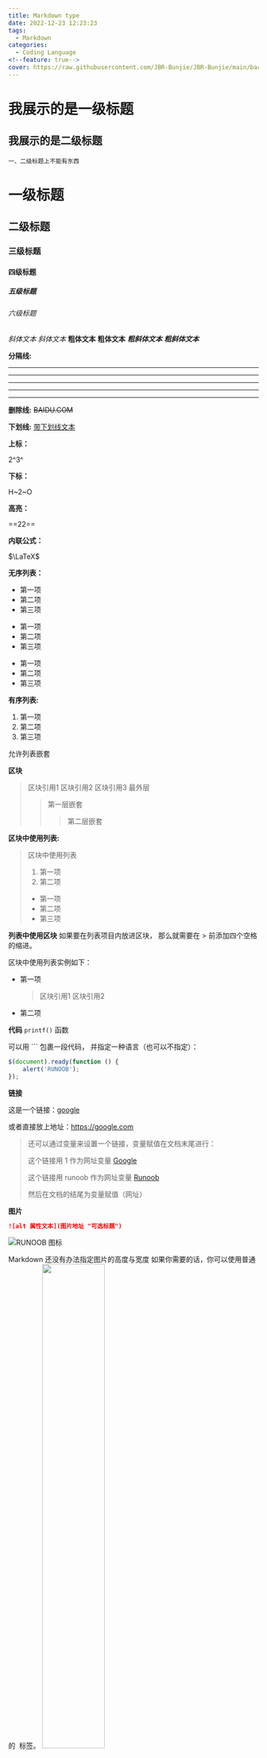 ```yaml
---
title: Markdown type
date: 2022-12-23 12:23:23
tags:
  - Markdown
categories:
  - Coding Language
<!--feature: true-->
cover: https://raw.githubusercontent.com/JBR-Bunjie/JBR-Bunjie/main/back.jpg
---
```


我展示的是一级标题
=================

我展示的是二级标题
-----------------
	一、二级标题上不能有东西

# 一级标题

## 二级标题

###   三级标题

####    四级标题

##### 五级标题

###### 六级标题

*斜体文本* _斜体文本_
**粗体文本** __粗体文本__
***粗斜体文本*** ___粗斜体文本___

**分隔线:**

***

* * *

*****

- - -

----------
**删除线:**
~~BAIDU.COM~~

**下划线:**
<u>带下划线文本</u>

**上标：**

2^3^

**下标：**

H~2~O

**高亮：**

==22==

**内联公式：**

$\LaTeX$

**无序列表：**

* 第一项
* 第二项
* 第三项

+ 第一项
+ 第二项
+ 第三项


- 第一项
- 第二项
- 第三项

**有序列表:**

1. 第一项
2. 第二项
3. 第三项

允许列表嵌套

**区块**

> 区块引用1
> 区块引用2
> 区块引用3
> 最外层
> > 第一层嵌套
> >
> > > 第二层嵌套

**区块中使用列表:**
> 区块中使用列表
> 1. 第一项
> 2. 第二项
> + 第一项
> + 第二项
> + 第三项

**列表中使用区块**
如果要在列表项目内放进区块，
那么就需要在 > 前添加四个空格的缩进。

区块中使用列表实例如下：

* 第一项
    > 区块引用1
    > 区块引用2
* 第二项

**代码**
`printf()` 函数

可以用 ``` 包裹一段代码，
并指定一种语言（也可以不指定）：

```javascript
$(document).ready(function () {
    alert('RUNOOB');
});
```

**链接**

这是一个链接：[google](https://google.com)

或者直接放上地址：<https://google.com>

> 还可以通过变量来设置一个链接，变量赋值在文档末尾进行：
>
> 这个链接用 1 作为网址变量 [Google][1]
>
> 这个链接用 runoob 作为网址变量 [Runoob][runoob]
>
> 然后在文档的结尾为变量赋值（网址）
>
> [1]: http://www.google.com/
> [runoob]: http://www.runoob.com/

**图片**

```markdown
![alt 属性文本](图片地址 "可选标题")
```

![RUNOOB 图标](https://raw.githubusercontent.com/JBR-Bunjie/JBR-Bunjie/main/back.jpg)

Markdown 还没有办法指定图片的高度与宽度
如果你需要的话，你可以使用普通的 <img> 标签。
<img src="https://raw.githubusercontent.com/JBR-Bunjie/JBR-Bunjie/main/back.jpg" width="50%">

**表格**

| 左对齐 | 右对齐 | 居中对齐 |
| :-----| ----: | :----: |
| 单元格 | 单元格 | 单元格 |
| 单元格 | 单元格 | 单元格 |

**支持的 HTML 元素**
不在 Markdown 涵盖范围之内的标签
都可以直接在文档里面用 HTML 撰写

目前支持的 HTML 元素有：
<kbd> <b> <i> <em> <sup> <sub> <br>等，可自行尝试

**转义**
md使用了很多特殊符号来表示特定的意义
如果需要显示特定的符号则需要使用转义字符
md使用反斜杠转义特殊字符：

**文本加粗** 

\*\* 正常显示星号 \*\*

md支持以下这些符号前面加上反斜杠
来帮助插入普通的符号：
\   反斜线
`   反引号

*   星号
_   下划线
{}  花括号
[]  方括号
()  小括号
#   井字号
+   加号
-   减号
.   英文句点
!   感叹号

# 数学公式：

[LaTeX数学符号大全_LCCFlccf的博客-CSDN博客_latex 数学符号](https://blog.csdn.net/LCCFlccf/article/details/89643585)

[【Markdown笔记】数学公式 三角函数_dadalaohua的博客-CSDN博客_markdown 三角函数](https://blog.csdn.net/u012028275/article/details/119839411)

[markdown最全数学公式速查_博客-CSDN博客_markdown数学公式](https://blog.csdn.net/jyfu2_12/article/details/79207643)

[Markdown中的行列式和矩阵(LaTex) - 简书 (jianshu.com)](https://www.jianshu.com/p/8618faf9b34f)

## 输入公式：

### 最速解决：

[在线LaTeX公式编辑器-编辑器 (latexlive.com)](https://www.latexlive.com/)

### 公式标签：

在行内输入：$ $符号，在这两个符号之间输入LaTex语法，即可实现在行内插入公式。

在行间输入：$$ $$符号，在这两对符号之间输入LaTex语法，即可实现在行间插入公式。

示例：

 $\alpha$、$\beta$、$\chi$、$\Delta$、$\Gamma$、$\Theta$
$$
\alpha
$$


### 公式语法：

#### **换行**：

`\\`

#### 对齐：

##### &对齐

- 一般对齐：

$$
\begin{aligned}
&y=kx+b\\
&y=kx^2+b\\
\end{aligned}
$$

  - 等号对齐

$$
\begin{aligned}
y=&kx+b\\
kx^2+b=&y\\
\end{aligned}
$$

  - 灵活对齐

$$
\begin{aligned}
&y&&=kx+b\\
&kx^2+b&&=y\\
\end{aligned}
$$

##### 中心对齐：

default

#### 分数：

\frac{分子}{分母}

**求和**：

- 参数位于右方：\sum_{i=1}^{n}
- 参数位于上下方：\sum\limits_{i=1}^{n}

**求导**：

- d - 求导：\frac{\mathrm{d} y }{\mathrm{d} x}
- ∂ - 偏导：\frac{\partial f}{\partial x}
- ∇ - 梯度：\nabla f



## 附录：

### 1.字母的LaTex语法

#### 希腊字母

| 希腊字母小写、大写 | LaTeX形式               | 希腊字母小写、大写 | LaTeX形式         |
| ------------------ | ----------------------- | ------------------ | ----------------- |
| **α** **A**        | \alpha A                | **μ** **N**        | \mu N             |
| **β** **B**        | \beta B                 | **ξ** **Ξ**        | \xi \Xi           |
| **γ** **Γ**        | \gamma \Gamma           | **o** **O**        | o O               |
| **δ** **Δ**        | \delta \Delta           | **π** **Π**        | \pi \Pi           |
| **ϵ** **ε** **E**  | \epsilon \varepsilon E  | **ρ** **ϱ** **P**  | \rho \varrho P    |
| **ζ** **Z**        | \zeta Z                 | **σ** **Σ**        | \sigma \Sigma     |
| **η** **H**        | \eta H                  | **τ** **T**        | \tau T            |
| **θ** **ϑ** **Θ**  | \theta \vartheta \Theta | **υ** **Υ**        | \upsilon \Upsilon |
| **ι** **I**        | \iota I                 | **ϕ** **φ** **Φ**  | \phi \varphi \Phi |
| **κ** **K**        | \kappa K                | **χ** **X**        | \chi X            |
| **λ** **Λ**        | \lambda \Lambda         | **ψ** **Ψ**        | \psi \Psi         |
| **μ** **M**        | \mu M                   | **ω** **Ω**        | \omega \Omega     |

### 2.常用运算符

| 运算符        | latex       |
| ------------- | ----------- |
| $\le$         | \le         |
| $\ge$         | \ge         |
| $\neq$        | \neq 或 \ne |
| $\equiv$      | \equiv      |
| $\triangleq$  | \triangleq  |
| $\rightarrow$ | \rightarrow |
| $\infty$      | \infty      |
| $\in$         | \in         |
| $\subset$     | \subset     |
| $\subseteq$   | \subseteq   |
| $\supset$     | \supset     |
| $\supseteq$   | \supseteq   |
| $\times$      | \times      |
| $\cdot$       | \cdot       |
| \sqrt         | \sqrt       |

